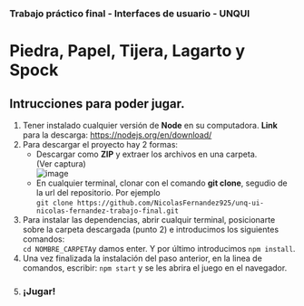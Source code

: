 ### Trabajo práctico final - Interfaces de usuario - UNQUI
# Piedra, Papel, Tijera, Lagarto y Spock


## Intrucciones para poder jugar.

1.  Tener instalado cualquier versión de **Node** en su computadora. **Link** para la descarga: https://nodejs.org/en/download/
2.  Para descargar el proyecto hay 2 formas:
    *  Descargar como **ZIP** y extraer los archivos en una carpeta.
     <br>(Ver captura)<br> ![image](https://user-images.githubusercontent.com/53442176/177654634-99324f73-6671-4d34-9cbf-a2a9018ea29b.png)
	  * En cualquier terminal, clonar con el comando **git clone**, segudio de la url del repositorio. Por ejemplo <br>  ```git clone
	  https://github.com/NicolasFernandez925/unq-ui-nicolas-fernandez-trabajo-final.git ```
4.  Para instalar las dependencias, abrir cualquir terminal, posicionarte sobre la carpeta descargada (punto 2) e introducimos los siguientes comandos: <br> ```cd NOMBRE_CARPETA```y damos enter. Y por último introducimos  ```npm install```.
5.  Una vez finalizada la instalación del paso anterior, en la linea de comandos, escribir:  ```npm start``` y se les abrira el juego en el navegador.
6. ### ¡Jugar!
      



  
  
  
